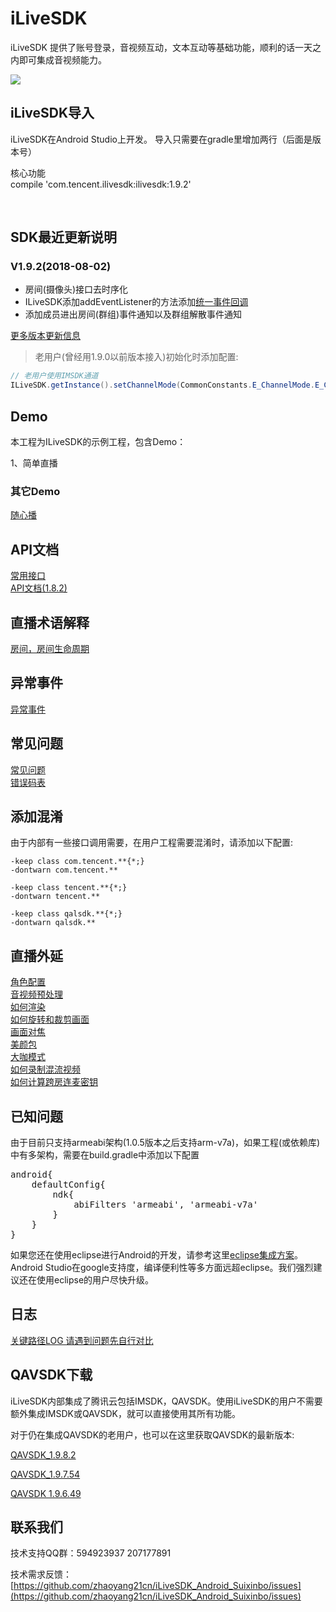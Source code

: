 # iLiveSDK
iLiveSDK 提供了账号登录，音视频互动，文本互动等基础功能，顺利的话一天之内即可集成音视频能力。

![](https://zhaoyang21cn.github.io/iLiveSDK_Help/readme_img/ilivesdk_construction.png)


## iLiveSDK导入

iLiveSDK在Android Studio上开发。
导入只需要在gradle里增加两行（后面是版本号）


核心功能     
compile 'com.tencent.ilivesdk:ilivesdk:1.9.2'      

            
## SDK最近更新说明

### V1.9.2(2018-08-02)
 - 房间(摄像头)接口去时序化
 - ILiveSDK添加addEventListener的方法添加[统一事件回调](doc/ILiveSDK/EventListener.md)
 - 添加成员进出房间(群组)事件通知以及群组解散事件通知

[更多版本更新信息](doc/ILiveSDK/release%20note.md)


> 老用户(曾经用1.9.0以前版本接入)初始化时添加配置:
```Java
// 老用户使用IMSDK通道
ILiveSDK.getInstance().setChannelMode(CommonConstants.E_ChannelMode.E_ChannelIMSDK);
```

## Demo
本工程为ILiveSDK的示例工程，包含Demo：

1、简单直播

### 其它Demo
[随心播](https://github.com/zhaoyang21cn/ILiveSDK_Android_Demos.git)




## API文档
[常用接口](/doc/ILiveSDK/api_interface.md)<br />
[API文档(1.8.2)](https://zhaoyang21cn.github.io/iLiveSDK_Help/android_help/)

## 直播术语解释
[房间，房间生命周期](/doc/ILiveSDK/Names.md)

## 异常事件
[异常事件](/doc/ILiveSDK/exception.md)

## 常见问题
[常见问题](/doc/ILiveSDK/comQA.md)<br />
[错误码表](/doc/ILiveSDK/error.md)

## 添加混淆
由于内部有一些接口调用需要，在用户工程需要混淆时，请添加以下配置:
```
-keep class com.tencent.**{*;}
-dontwarn com.tencent.**

-keep class tencent.**{*;}
-dontwarn tencent.**

-keep class qalsdk.**{*;}
-dontwarn qalsdk.**
```
## 直播外延

[角色配置](/doc/ILiveSDK/roleIntr.md)<br />
[音视频预处理](https://www.qcloud.com/document/product/268/7645)<br/>
[如何渲染](doc/ILiveSDK/AndroidRenderIntr.md)<br/>
[如何旋转和裁剪画面](https://github.com/zhaoyang21cn/suixinbo_doc/blob/master/doc2/rotate.md)<br/>
[画面对焦](https://www.qcloud.com/document/product/268/7646)<br/>
[美颜包](/doc/ILiveSDK/ilivefiltersdk-README.md)<br/>
[大咖模式](/doc/ILiveSDK/bigstar.md)<br/>
[如何录制混流视频](/doc/ILiveSDK/MixStream.md)<br/>
[如何计算跨房连麦密钥](/doc/ILiveSDK/cross_sign.md)<br />

## 已知问题
由于目前只支持armeabi架构(1.0.5版本之后支持arm-v7a)，如果工程(或依赖库)中有多架构，需要在build.gradle中添加以下配置
<pre>
android{
    defaultConfig{
        ndk{
            abiFilters 'armeabi', 'armeabi-v7a'
        }
    }
}
</pre>

如果您还在使用eclipse进行Android的开发，请参考这里[eclipse集成方案](/doc/ILiveSDK/eclipse_readme.md)。    
Android Studio在google支持度，编译便利性等多方面远超eclipse。我们强烈建议还在使用eclipse的用户尽快升级。

## 日志
[关键路径LOG 请遇到问题先自行对比](/doc/ILiveSDK/Logs.md)

## QAVSDK下载
iLiveSDK内部集成了腾讯云包括IMSDK，QAVSDK。使用iLiveSDK的用户不需要额外集成IMSDK或QAVSDK，就可以直接使用其所有功能。

对于仍在集成QAVSDK的老用户，也可以在这里获取QAVSDK的最新版本:

[QAVSDK_1.9.8.2](http://dldir1.qq.com/hudongzhibo/ILiveSDK/Android/QAVOPENSDK_1.9.8.2_Android_Publish.zip)

[QAVSDK_1.9.7.54](http://dldir1.qq.com/hudongzhibo/ILiveSDK/Android/QAVOPENSDK_1.9.7.54_Android_Publish.zip)

[QAVSDK 1.9.6.49](http://dldir1.qq.com/hudongzhibo/TCShow/AVSDK/AVSDK196/QAVOPENSDK_1.9.6.49_Android_Publish.zip )


## 联系我们

技术支持QQ群：594923937 207177891

技术需求反馈：[https://github.com/zhaoyang21cn/iLiveSDK_Android_Suixinbo/issues](https://github.com/zhaoyang21cn/iLiveSDK_Android_Suixinbo/issues)
